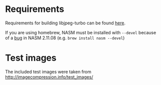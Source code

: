 # Requirements
Requirements for building libjpeg-turbo can be found [here](https://github.com/libjpeg-turbo/libjpeg-turbo/blob/master/BUILDING.md#build-requirements).

If you are using homebrew, NASM must be installed with `--devel` because of a [bug](https://sourceforge.net/p/libjpeg-turbo/mailman/message/34219546/) in NASM 2.11.08 (e.g. `brew install nasm --devel`)

# Test images
The included test images were taken from http://imagecompression.info/test_images/
